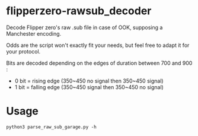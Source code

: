 # flipperzero-rawsub_decoder

Decode Flipper zero's raw .sub file in case of OOK, supposing a Manchester encoding.

Odds are the script won't exactly fit your needs, but feel free to adapt it for your protocol.

Bits are decoded depending on the edges of duration between 700 and 900 :
- 0 bit = rising edge (350\~450 no signal then 350\~450 signal)
- 1 bit = falling edge (350\~450 signal then 350\~450 no signal)

# Usage
```
python3 parse_raw_sub_garage.py -h
```

